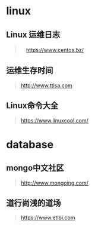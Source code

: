 
# linux 
##  Linux 运维日志
>　https://www.centos.bz/

##  运维生存时间
> http://www.ttlsa.com

## Linux命令大全
> https://www.linuxcool.com/

# database
## mongo中文社区
> http://www.mongoing.com/

## 道行尚浅的道场
> https://www.etlbi.com

